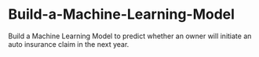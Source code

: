 # Build-a-Machine-Learning-Model
Build a Machine Learning Model to predict whether an owner will initiate an auto insurance claim in the next year.
